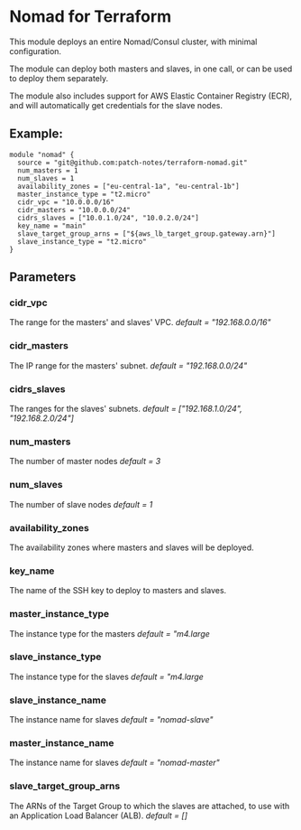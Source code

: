 # Nomad for Terraform

This module deploys an entire Nomad/Consul cluster, with minimal configuration.

The module can deploy both masters and slaves, in one call, or can be used to deploy them separately.

The module also includes support for AWS Elastic Container Registry (ECR), and will automatically get credentials for the slave nodes.

## Example:
```
module "nomad" {
  source = "git@github.com:patch-notes/terraform-nomad.git"
  num_masters = 1
  num_slaves = 1
  availability_zones = ["eu-central-1a", "eu-central-1b"]
  master_instance_type = "t2.micro"
  cidr_vpc = "10.0.0.0/16"
  cidr_masters = "10.0.0.0/24"
  cidrs_slaves = ["10.0.1.0/24", "10.0.2.0/24"]
  key_name = "main"
  slave_target_group_arns = ["${aws_lb_target_group.gateway.arn}"]
  slave_instance_type = "t2.micro"
}
```

## Parameters
### cidr_vpc
The range for the masters' and slaves' VPC.
_default = "192.168.0.0/16"_

### cidr_masters
The IP range for the masters' subnet.
_default = "192.168.0.0/24"_

### cidrs_slaves
The ranges for the slaves' subnets.
_default = ["192.168.1.0/24", "192.168.2.0/24"]_

### num_masters
The number of master nodes
_default = 3_

### num_slaves
The number of slave nodes
_default = 1_

### availability_zones
The availability zones where masters and slaves will be deployed.

### key_name
The name of the SSH key to deploy to masters and slaves.

### master_instance_type
The instance type for the masters
_default = "m4.large_

### slave_instance_type
The instance type for the slaves
_default = "m4.large_

### slave_instance_name
The instance name for slaves
_default = "nomad-slave"_

### master_instance_name
The instance name for slaves
_default = "nomad-master"_

### slave_target_group_arns
The ARNs of the Target Group to which the slaves are attached, to use with an Application Load Balancer (ALB).
_default = []_
